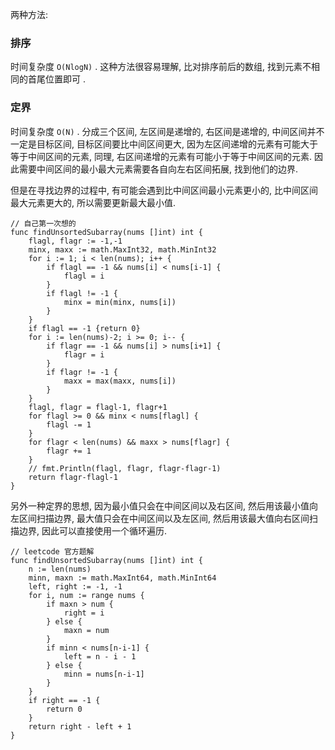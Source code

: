 两种方法:

### 排序
时间复杂度 `O(NlogN)` .
这种方法很容易理解, 比对排序前后的数组, 找到元素不相同的首尾位置即可 .

### 定界
时间复杂度 `O(N)` .
分成三个区间, 左区间是递增的, 右区间是递增的, 中间区间并不一定是目标区间, 目标区间要比中间区间更大, 因为左区间递增的元素有可能大于等于中间区间的元素, 同理, 右区间递增的元素有可能小于等于中间区间的元素. 因此需要中间区间的最小最大元素需要各自向左右区间拓展, 找到他们的边界.

但是在寻找边界的过程中, 有可能会遇到比中间区间最小元素更小的, 比中间区间最大元素更大的, 所以需要更新最大最小值. 

```golang
// 自己第一次想的
func findUnsortedSubarray(nums []int) int {
	flagl, flagr := -1,-1
	minx, maxx := math.MaxInt32, math.MinInt32
	for i := 1; i < len(nums); i++ {
		if flagl == -1 && nums[i] < nums[i-1] {
			flagl = i
		}
		if flagl != -1 {
			minx = min(minx, nums[i])
		}
	}
	if flagl == -1 {return 0}
	for i := len(nums)-2; i >= 0; i-- {
		if flagr == -1 && nums[i] > nums[i+1] {
			flagr = i
		}
		if flagr != -1 {
			maxx = max(maxx, nums[i])
		}
	}
	flagl, flagr = flagl-1, flagr+1
	for flagl >= 0 && minx < nums[flagl] {
		flagl -= 1
	}
	for flagr < len(nums) && maxx > nums[flagr] {
		flagr += 1
	}
	// fmt.Println(flagl, flagr, flagr-flagr-1)
	return flagr-flagl-1
}
```
另外一种定界的思想, 因为最小值只会在中间区间以及右区间, 然后用该最小值向左区间扫描边界, 最大值只会在中间区间以及左区间, 然后用该最大值向右区间扫描边界, 因此可以直接使用一个循环遍历.
```golang
// leetcode 官方题解
func findUnsortedSubarray(nums []int) int {
    n := len(nums)
    minn, maxn := math.MaxInt64, math.MinInt64
    left, right := -1, -1
    for i, num := range nums {
        if maxn > num {
            right = i
        } else {
            maxn = num
        }
        if minn < nums[n-i-1] {
            left = n - i - 1
        } else {
            minn = nums[n-i-1]
        }
    }
    if right == -1 {
        return 0
    }
    return right - left + 1
}
```